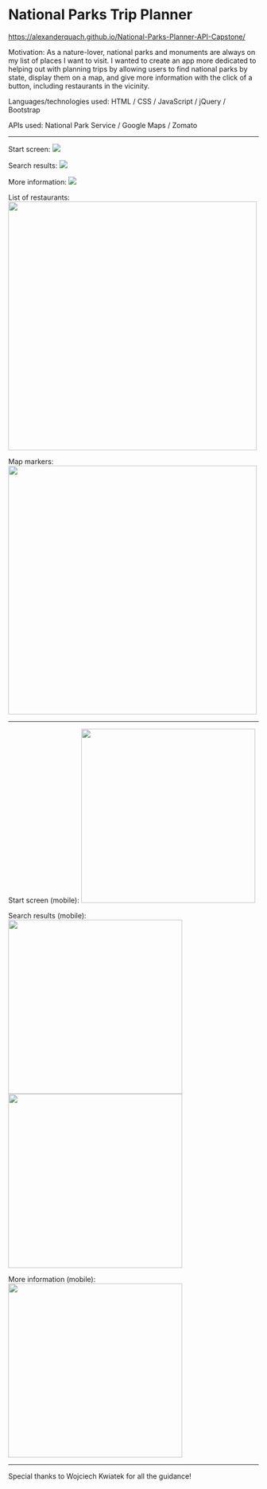 # National Parks Trip Planner
https://alexanderquach.github.io/National-Parks-Planner-API-Capstone/

Motivation: As a nature-lover, national parks and monuments are always on my list of places I want to visit.
I wanted to create an app more dedicated to helping out with planning trips by allowing users to find national 
parks by state, display them on a map, and give more information with the click of a button, including 
restaurants in the vicinity.

Languages/technologies used: HTML / CSS / JavaScript / jQuery / Bootstrap

APIs used: National Park Service / Google Maps / Zomato

<hr>

Start screen:
<img src="/Screenshots/Start Screen.png">

Search results:
<img src="/Screenshots/Search Results.png">

More information:
<img src="/Screenshots/More Info.png">

List of restaurants:
<img src="/Screenshots/Restaurant List.png" width="500">

Map markers:
<img src="/Screenshots/Map Marker.png" width="500">

<hr>

Start screen (mobile):
<img src="/Screenshots/Start Screen Mobile.png" width="350">

Search results (mobile):
<img src="/Screenshots/Search Results Mobile1.png" width="350">
<img src="/Screenshots/Search Results Mobile2.png" width="350">

More information (mobile):
<img src="/Screenshots/More Info Mobile.png" width="350">

<hr>
Special thanks to Wojciech Kwiatek for all the guidance!